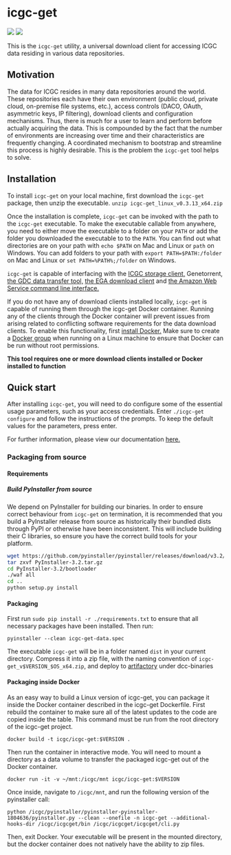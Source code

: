 # icgc-get

[![](https://images.microbadger.com/badges/image/icgc/icgc-get.svg)](https://microbadger.com/images/icgc/icgc-get "Get your own image badge on microbadger.com")
[![](https://images.microbadger.com/badges/version/icgc/icgc-get.svg)](https://microbadger.com/images/icgc/icgc-get "Get your own version badge on microbadger.com")

This is the `icgc-get` utility, a universal download client for accessing ICGC data residing in various data repositories. 

## Motivation

The data for ICGC resides in many data repositories around the world. These repositories 
each have their own environment (public cloud, private cloud, on-premise file systems, etc.), 
access controls (DACO, OAuth, asymmetric keys, IP filtering), download clients and configuration mechanisms. 
Thus, there is much for a user to learn and perform before actually acquiring the data. 
This is compounded by the fact that the number of environments are increasing over time 
and their characteristics are frequently changing. A coordinated mechanism to bootstrap and 
streamline this process is highly desirable. This is the problem the `icgc-get` tool helps to solve.

## Installation

To install `icgc-get` on your local machine, first download the `icgc-get` package, then unzip the executable.
`unzip icgc-get_linux_v0.3.13_x64.zip`

Once the installation is complete, `icgc-get` can be invoked with the path to the `icgc-get` executable.  To make the
executable callable from anywhere, you need to either move the executable to a folder on your `PATH` or add the folder you downloaded
the executable to to the `PATH`.  You can find out what directories are on your path with `echo $PATH` on Mac and Linux or `path` on Windows. You can
add folders to your path with `export PATH=$PATH:/folder` on Mac and Linux or `set PATH=%PATH%;/folder` on Windows.


`icgc-get` is capable of interfacing with the [ICGC storage client,](http://docs.icgc.org/cloud/guide/#installation) Genetorrent, 
[the GDC data transfer tool,](https://gdc.nci.nih.gov/access-data/gdc-data-transfer-tool) [the EGA download client](https://www.ebi.ac.uk/ega/about/your_EGA_account/download_streaming_client#download)
and [the Amazon Web Service command line interface.](http://docs.aws.amazon.com/cli/latest/userguide/installing.html)  

If you do not have any of download clients installed locally, `icgc-get` is capable of running them through
the icgc-get Docker container. Running any of the clients through the Docker container will prevent issues from arising related to conflicting 
software requirements for the data download clients. To enable this functionality, first [install 
Docker.](https://www.docker.com/products/overview) Make sure to create a [Docker group](https://docs.docker.com/v1.11/engine/installation/linux/ubuntulinux/#create-a-docker-group)
when running on a Linux machine to ensure that Docker can be run without root permissions.

**This tool requires one or more download clients installed or Docker installed to function**

## Quick start

After installing `icgc-get`, you will need to do configure some of the essential usage parameters,
such as your access credentials. Enter `./icgc-get configure` and follow the instructions of the prompts.
To keep the default values for the parameters, press enter.

For further information, please view our documentation [here.](http://docs.icgc.org/download/icgc-get/#icgc-get-user-guide)

### Packaging from source

#### Requirements

##### Build PyInstaller from source
We depend on PyInstaller for building our binaries. In order to ensure correct behaviour from `icgc-get` on termination, it is recommended that you build a PyInstaller release from source as historically their bundled dists through PyPI or otherwise have been inconsistent. This will include building their C libraries, so ensure you have the correct build tools for your platform. 

```bash
wget https://github.com/pyinstaller/pyinstaller/releases/download/v3.2/PyInstaller-3.2.tar.gz
tar zxvf PyInstaller-3.2.tar.gz
cd PyInstaller-3.2/bootloader
./waf all
cd ..
python setup.py install
```

#### Packaging

First run `sudo pip install -r ./requirements.txt` to ensure that all necessary packages have been installed. Then run:
 
``` 
pyinstaller --clean icgc-get-data.spec
```

The executable `icgc-get` will be in a folder named `dist` in your current directory.  Compress it into a zip file, with the naming convention of 
`icgc-get_v$VERSION_$OS_x64.zip`, and deploy to [artifactory](https://artifacts.oicr.on.ca/artifactory/webapp/#/artifacts/browse/tree/General/dcc-binaries)
 under dcc-binaries


#### Packaging inside Docker


As an easy way to build a Linux version of icgc-get, you can package it inside the Docker container described in the icgc-get Dockerfile.
First rebuild the container to make sure all of the latest updates to the code are copied inside the table.  This command must
be run from the root directory of the icgc-get project.

```
docker build -t icgc/icgc-get:$VERSION .
```


Then run the container in interactive mode. You will need to mount a directory as a data volume to transfer the packaged icgc-get out of the Docker container.

```
docker run -it -v ~/mnt:/icgc/mnt icgc/icgc-get:$VERSION
```

Once inside, navigate to `/icgc/mnt`, and run the following version of the pyinstaller call:

```
python /icgc/pyinstaller/pyinstaller-pyinstaller-1804636/pyinstaller.py --clean --onefile -n icgc-get --additional-hooks-dir /icgc/icgcget/bin /icgc/icgcget/icgcget/cli.py
```
Then, exit Docker. Your executable will be present in the mounted directory, but the docker container does not natively have the ability to zip files.
